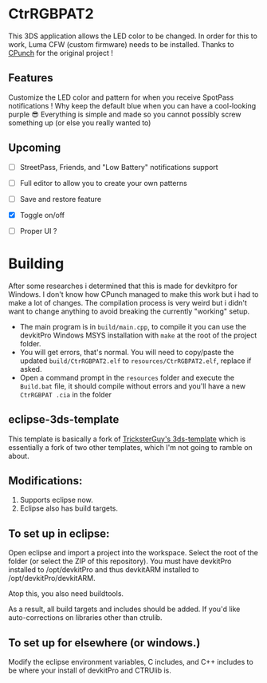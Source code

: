 # CtrRGBPAT2
This 3DS application allows the LED color to be changed. In order for this to work, Luma CFW (custom firmware) needs to be installed.
Thanks to [CPunch](https://github.com/CPunch/CtrRGBPATTY/) for the original project !

## Features
Customize the LED color and pattern for when you receive SpotPass notifications ! Why keep the default blue when you can have a cool-looking purple 😎
Everything is simple and made so you cannot possibly screw something up (or else you really wanted to)

## Upcoming
- [ ] StreetPass, Friends, and "Low Battery" notifications support
- [ ] Full editor to allow you to create your own patterns
- [ ] Save and restore feature
- [x] Toggle on/off
- [ ] Proper UI ?


# Building
After some researches i determined that this is made for devkitpro for Windows. I don't know how CPunch managed to make this work but i had to make a lot of changes. 
The compilation process is very weird but i didn't want to change anything to avoid breaking the currently "working" setup. 
- The main program is in `build/main.cpp`, to compile it you can use the devkitPro Windows MSYS installation with `make` at the root of the project folder. 
- You will get errors, that's normal. You will need to copy/paste the updated `build/CtrRGBPAT2.elf` to `resources/CtrRGBPAT2.elf`, replace if asked. 
- Open a command prompt in the `resources` folder and execute the `Build.bat` file, it should compile without errors and you'll have a new `CtrRGBPAT
.cia` in the folder

## eclipse-3ds-template
This template is basically a fork of [TricksterGuy's 3ds-template](https://github.com/TricksterGuy/3ds-template) which is essentially a fork of two other templates, which I'm not going to ramble on about.

## Modifications:
1) Supports eclipse now.
2) Eclipse also has build targets.

## To set up in eclipse:
Open eclipse and import a project into the workspace. Select the root of the folder (or select the ZIP of this repository). You must have devkitPro installed to /opt/devkitPro and thus devkitARM installed to /opt/devkitPro/devkitARM.

Atop this, you also need buildtools.

As a result, all build targets and includes should be added. If you'd like auto-corrections on libraries other than ctrulib.

## To set up for elsewhere (or windows.)
Modify the eclipse environment variables, C includes, and C++ includes to be where your install of devkitPro and CTRUlib is.
